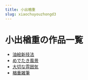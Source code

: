 ```yaml
---
title: 小出楢重
slug: xiaochuyouzhongd3
---
```


# 小出楢重の作品一覧

- [油絵新技法](youhuixinjifa1b)
- [めでたき風景](medetakifengjing99)
- [大切な雰囲気](daqienafenweiqifd)
- [楢重雑筆](youzhongzabib2)
